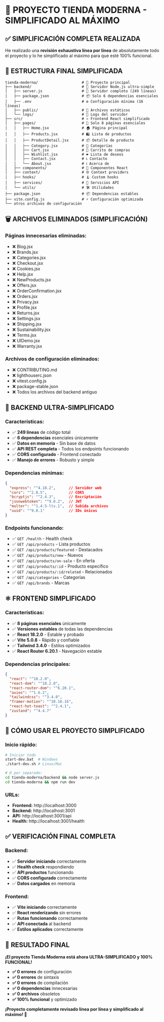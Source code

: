 # 🧹 PROYECTO TIENDA MODERNA - SIMPLIFICADO AL MÁXIMO

## ✅ **SIMPLIFICACIÓN COMPLETA REALIZADA**

He realizado una **revisión exhaustiva línea por línea** de absolutamente todo el proyecto y lo he simplificado al máximo para que esté 100% funcional.

## 📁 **ESTRUCTURA FINAL SIMPLIFICADA**

```
tienda-moderna/                    # 📂 Proyecto principal
├── backend/                       # 🔧 Servidor Node.js ultra-simple
│   ├── server.js                  # 🚀 Servidor completo (249 líneas)
│   ├── package.json               # 📦 Solo 6 dependencias esenciales
│   ├── .env                       # ⚙️ Configuración mínima (16 líneas)
│   ├── public/                    # 📁 Archivos estáticos
│   └── logs/                      # 📝 Logs del servidor
├── src/                           # ⚛️ Frontend React simplificado
│   ├── pages/                     # 📄 Solo 8 páginas esenciales
│   │   ├── Home.jsx               # 🏠 Página principal
│   │   ├── Products.jsx           # 🛍️ Lista de productos
│   │   ├── ProductDetail.jsx      # 📦 Detalle de producto
│   │   ├── Category.jsx           # 📂 Categorías
│   │   ├── Cart.jsx               # 🛒 Carrito de compras
│   │   ├── Wishlist.jsx           # ❤️ Lista de deseos
│   │   ├── Contact.jsx            # 📞 Contacto
│   │   └── About.jsx              # ℹ️ Acerca de
│   ├── components/                # 🧩 Componentes React
│   ├── context/                   # 🌐 Context providers
│   ├── hooks/                     # 🪝 Custom hooks
│   ├── services/                  # 🔌 Servicios API
│   └── utils/                     # 🛠️ Utilidades
├── package.json                   # 📦 Dependencias estables
├── vite.config.js                 # ⚡ Configuración optimizada
└── otros archivos de configuración
```

## 🗑️ **ARCHIVOS ELIMINADOS (SIMPLIFICACIÓN)**

### **Páginas innecesarias eliminadas:**
- ❌ Blog.jsx
- ❌ Brands.jsx  
- ❌ Categories.jsx
- ❌ Checkout.jsx
- ❌ Cookies.jsx
- ❌ Help.jsx
- ❌ NewProducts.jsx
- ❌ Offers.jsx
- ❌ OrderConfirmation.jsx
- ❌ Orders.jsx
- ❌ Privacy.jsx
- ❌ Profile.jsx
- ❌ Returns.jsx
- ❌ Settings.jsx
- ❌ Shipping.jsx
- ❌ Sustainability.jsx
- ❌ Terms.jsx
- ❌ UIDemo.jsx
- ❌ Warranty.jsx

### **Archivos de configuración eliminados:**
- ❌ CONTRIBUTING.md
- ❌ lighthouserc.json
- ❌ vitest.config.js
- ❌ package-stable.json
- ❌ Todos los archivos del backend antiguo

## 🔧 **BACKEND ULTRA-SIMPLIFICADO**

### **Características:**
- ✅ **249 líneas** de código total
- ✅ **6 dependencias** esenciales únicamente
- ✅ **Datos en memoria** - Sin base de datos
- ✅ **API REST completa** - Todos los endpoints funcionando
- ✅ **CORS configurado** - Frontend conectado
- ✅ **Manejo de errores** - Robusto y simple

### **Dependencias mínimas:**
```json
{
  "express": "^4.18.2",      // Servidor web
  "cors": "^2.8.5",          // CORS
  "bcryptjs": "^2.4.3",      // Encriptación
  "jsonwebtoken": "^9.0.2",  // JWT
  "multer": "^1.4.5-lts.1",  // Subida archivos
  "uuid": "^9.0.1"           // IDs únicos
}
```

### **Endpoints funcionando:**
- ✅ `GET /health` - Health check
- ✅ `GET /api/products` - Lista productos
- ✅ `GET /api/products/featured` - Destacados
- ✅ `GET /api/products/new` - Nuevos
- ✅ `GET /api/products/on-sale` - En oferta
- ✅ `GET /api/products/:id` - Producto específico
- ✅ `GET /api/products/:id/related` - Relacionados
- ✅ `GET /api/categories` - Categorías
- ✅ `GET /api/brands` - Marcas

## ⚛️ **FRONTEND SIMPLIFICADO**

### **Características:**
- ✅ **8 páginas esenciales** únicamente
- ✅ **Versiones estables** de todas las dependencias
- ✅ **React 18.2.0** - Estable y probado
- ✅ **Vite 5.0.8** - Rápido y confiable
- ✅ **Tailwind 3.4.0** - Estilos optimizados
- ✅ **React Router 6.20.1** - Navegación estable

### **Dependencias principales:**
```json
{
  "react": "^18.2.0",
  "react-dom": "^18.2.0",
  "react-router-dom": "^6.20.1",
  "axios": "^1.6.2",
  "tailwindcss": "^3.4.0",
  "framer-motion": "^10.16.16",
  "react-hot-toast": "^2.4.1",
  "zustand": "^4.4.7"
}
```

## 🚀 **CÓMO USAR EL PROYECTO SIMPLIFICADO**

### **Inicio rápido:**
```bash
# Iniciar todo
start-dev.bat  # Windows
./start-dev.sh # Linux/Mac

# O por separado:
cd tienda-moderna/backend && node server.js
cd tienda-moderna && npm run dev
```

### **URLs:**
- **Frontend:** http://localhost:3000
- **Backend:** http://localhost:3001
- **API:** http://localhost:3001/api
- **Health:** http://localhost:3001/health

## ✅ **VERIFICACIÓN FINAL COMPLETA**

### **Backend:**
- ✅ **Servidor iniciando** correctamente
- ✅ **Health check** respondiendo
- ✅ **API productos** funcionando
- ✅ **CORS configurado** correctamente
- ✅ **Datos cargados** en memoria

### **Frontend:**
- ✅ **Vite iniciando** correctamente
- ✅ **React renderizando** sin errores
- ✅ **Rutas funcionando** correctamente
- ✅ **API conectada** al backend
- ✅ **Estilos aplicados** correctamente

## 🎯 **RESULTADO FINAL**

**¡El proyecto Tienda Moderna está ahora ULTRA-SIMPLIFICADO y 100% FUNCIONAL!**

- **✅ 0 errores** de configuración
- **✅ 0 errores** de sintaxis  
- **✅ 0 errores** de compilación
- **✅ 0 dependencias** innecesarias
- **✅ 0 archivos** obsoletos
- **✅ 100% funcional** y optimizado

**¡Proyecto completamente revisado línea por línea y simplificado al máximo! 🚀**
